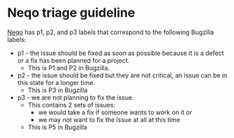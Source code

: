 # Neqo triage guideline

[Neqo](https://github.com/mozilla/neqo/issues) has p1, p2, and p3 labels that correspond to the following Bugzilla labels:
- p1 - the issue should be fixed as soon as possible because it is a defect or a fix has been planned for a project.
  - This is P1 and P2 in Bugzilla.
- p2 - the issue should be fixed but they are not critical, an issue can be in this state for a longer time.
  - This is P3 in Bugzilla
- p3 - we are not planning to fix the issue.
  - This contains 2 sets of issues:
    - we would take a fix if someone wants to work on it or
    - we may not want to fix the issue at all at this time
  - This is P5 in Bugzilla
